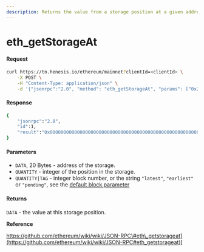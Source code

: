 ```yaml
---
description: Returns the value from a storage position at a given address.
---
```


# eth\_getStorageAt

#### Request

```bash
curl https://tn.henesis.io/ethereum/mainnet?clientId=<clientId> \
    -X POST \
    -H "Content-Type: application/json" \
    -d '{"jsonrpc":"2.0", "method": "eth_getStorageAt", "params": ["0x295a70b2de5e3953354a6a8344e616ed314d7251", "0x0", "latest"], "id": 1}'
```

#### Response

```bash
{
    "jsonrpc":"2.0",
    "id":1,
    "result":"0x000000000000000000000000000000000000000000000000000000000000162e"
}
```

#### Parameters

* `DATA`, 20 Bytes - address of the storage.
* `QUANTITY` - integer of the position in the storage.
* `QUANTITY|TAG` - integer block number, or the string `"latest"`, `"earliest"` or `"pending"`, see the [default block parameter](https://github.com/ethereum/wiki/wiki/JSON-RPC#the-default-block-parameter)​

#### Returns <a id="returns"></a>

`DATA` - the value at this storage position.

**Reference**

​[https://github.com/ethereum/wiki/wiki/JSON-RPC\#eth\_getstorageat](https://github.com/ethereum/wiki/wiki/JSON-RPC#eth_getstorageat)​[  
](https://docs.tn.henesis.io/ethereum/eth_getlogs)

